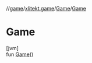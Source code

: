//[game](../../../index.md)/[xlitekt.game](../index.md)/[Game](index.md)/[Game](-game.md)

# Game

[jvm]\
fun [Game](-game.md)()
